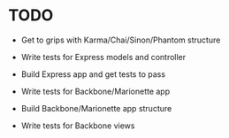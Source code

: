 # TODO

* Get to grips with Karma/Chai/Sinon/Phantom structure
* Write tests for Express models and controller
* Build Express app and get tests to pass

* Write tests for Backbone/Marionette app
* Build Backbone/Marionette app structure

* Write tests for Backbone views
